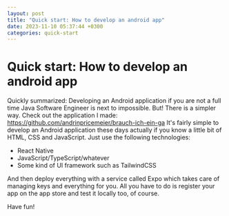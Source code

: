 ```yaml
---
layout: post
title: "Quick start: How to develop an android app"
date: 2023-11-10 05:37:44 +0300
categories: quick-start
---
```


# Quick start: How to develop an android app

Quickly summarized: Developing an Android application if you are not a full time Java Software Engineer is next
to impossible.
But! There is a simpler way. Check out the application I made: https://github.com/andrinpricemeier/brauch-ich-ein-ga
It's fairly simple to develop an Android application these days actually if you know a little bit of HTML, CSS and JavaScript.
Just use the following technologies:

* React Native
* JavaScript/TypeScript/whatever
* Some kind of UI framework such as TailwindCSS

And then deploy everything with a service called Expo which takes care of managing keys and everything for you.
All you have to do is register your app on the app store and test it locally too, of course.

Have fun!